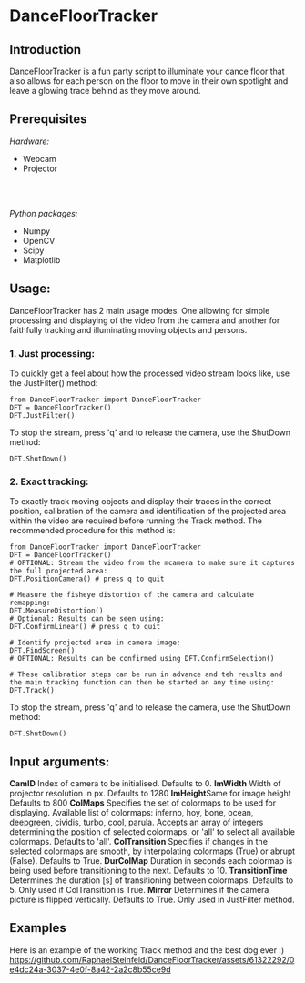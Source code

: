 # DanceFloorTracker

## Introduction
DanceFloorTracker is a fun party script to illuminate your dance floor that also allows for each person on the floor to move in their own spotlight and leave a glowing trace behind as they move around.

## Prerequisites
*Hardware:*
- Webcam
- Projector
<br />
<br /> 

*Python packages:*
- Numpy
- OpenCV
- Scipy
- Matplotlib

## Usage:
DanceFloorTracker has 2 main usage modes. One allowing for simple processing and displaying of the video from the camera and another for faithfully tracking and illuminating moving objects and persons.
### 1. Just processing:
To quickly get a feel about how the processed video stream looks like, use the JustFilter() method:
```
from DanceFloorTracker import DanceFloorTracker
DFT = DanceFloorTracker()
DFT.JustFilter()
```
To stop the stream, press 'q' and to release the camera, use the ShutDown method:
```
DFT.ShutDown()
```
### 2. Exact tracking:
To exactly track moving objects and display their traces in the correct position, calibration of the camera and identification of the projected area within the video are required before running the Track method.
The recommended procedure for this method is:
```commandline
from DanceFloorTracker import DanceFloorTracker
DFT = DanceFloorTracker()
# OPTIONAL: Stream the video from the mcamera to make sure it captures the full projected area:
DFT.PositionCamera() # press q to quit

# Measure the fisheye distortion of the camera and calculate remapping:
DFT.MeasureDistortion()
# Optional: Results can be seen using:
DFT.ConfirmLinear() # press q to quit

# Identify projected area in camera image:
DFT.FindScreen()
# OPTIONAL: Results can be confirmed using DFT.ConfirmSelection()

# These calibration steps can be run in advance and teh reuslts and the main tracking function can then be started an any time using:
DFT.Track()
```
To stop the stream, press 'q' and to release the camera, use the ShutDown method:
```
DFT.ShutDown()
```

## Input arguments:
**CamID** Index of camera to be initialised. Defaults to 0. **ImWidth** Width of projector resolution in px. Defaults to 1280 **ImHeight**Same for image height Defaults to 800 
**ColMaps** Specifies the set of colormaps to be used for displaying. Available list of colormaps: inferno,
hoy, bone, ocean, deepgreen, cividis, turbo, cool, parula.
Accepts an array of integers determining the position of selected colormaps, or 'all' to select all available colormaps. Defaults to 'all'. 
**ColTransition** Specifies if changes in the selected colormaps are smooth, by interpolating colormaps (True) or abrupt (False). Defaults to True.
**DurColMap** Duration in seconds each colormap is being used before transitioning to the next. Defaults to 10. 
**TransitionTime** Determines the duration [s] of transitioning between colormaps. Defaults to 5. Only used if ColTransition is True. 
**Mirror** Determines if the camera picture is flipped vertically. Defaults to True. Only used in JustFilter method. 

## Examples
Here is an example of the working Track method and the best dog ever :) 
https://github.com/RaphaelSteinfeld/DanceFloorTracker/assets/61322292/0e4dc24a-3037-4e0f-8a42-2a2c8b55ce9d



